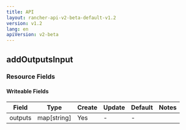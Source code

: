 ```yaml
---
title: API
layout: rancher-api-v2-beta-default-v1.2
version: v1.2
lang: en
apiVersion: v2-beta
---
```


## addOutputsInput



### Resource Fields

#### Writeable Fields

Field | Type | Create | Update | Default | Notes
---|---|---|---|---|---
outputs | map[string] | Yes | - | - | 



<br>
